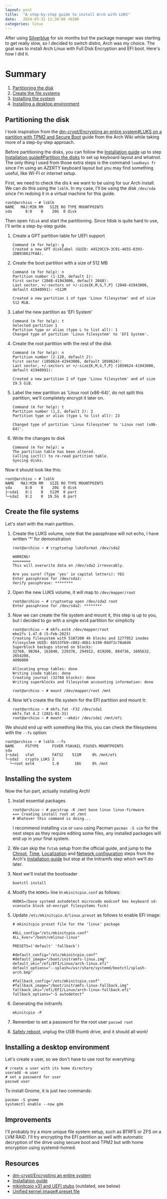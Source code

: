 ```yaml
---
layout: post
title:  "A step-by-step guide to install Arch with LUKS"
date:   2024-03-31 12:30:00 +0200
categories: linux
---
```


After using [Silverblue](https://quozul.dev/linux/2023/12/07/using-an-immuable-desktop) for six months but the package manager was starting to get really slow, so I decided to switch distro, Arch was my choice.
The goal was to install Arch Linux with Full Disk Encryption and EFI boot. Here's how I did it.

# Summary

1. [Partitioning the disk](#partitioning-the-disk)
2. [Create the file systems](#create-the-file-systems)
3. [Installing the system](#installing-the-system)
4. [Installing a desktop environment](#installing-a-desktop-environment)

## Partitioning the disk

I took inspiration from the [dm-crypt/Encrypting an entire system#LUKS on a partition with TPM2 and Secure Boot](https://wiki.archlinux.org/title/Dm-crypt/Encrypting_an_entire_system#LUKS_on_a_partition_with_TPM2_and_Secure_Boot) guide from the Arch Wiki while taking more of a step-by-step approach.

Before partitioning the disks, you can follow the [Installation guide](https://wiki.archlinux.org/title/Installation_guide) up to step [Installation guide#Partition the disks](https://wiki.archlinux.org/title/Installation_guide#Partition_the_disks) to set up keyboard layout and whatnot. The only thing I used from those extra steps is the command `loadkeys fr` since I'm using an AZERTY keyboard layout but you may find something useful, like WI-FI or internet setup.

First, we need to check the dis k we want to be using for our Arch install. We can do this using the `lsblk`. In my case, I'll be using the disk `/dev/sda` since I'm redoing it in a virtual machine for this guide.

```shell
root@archiso ~ # lsblk
NAME   MAJ:MIN RM   SIZE RO TYPE MOUNTPOINTS
sda      8:0    0    20G  0 disk
```

Then open `fdisk` and start the partitioning.
Since fdisk is quite hard to use, I'll write a step-by-step guide.

1. Create a GPT partition table for UEFI support
    ```shell
    Command (m for help): g
    Created a new GPT disklabel (GUID: 44529CC9-3C91-4655-8393-2DB938617FAA).
    ```

2. Create the boot partition with a size of 512 MB
    ```shell
    Command (m for help): n
    Partition number (1-128, default 1):
    First sector (2048-41943006, default 2048):
    Last sector, +/-sectors or +/-size{K,M,G,T,P} (2048-41943006, default 41940991): +512M
    
    Created a new partition 1 of type 'Linux filesystem' and of size 512 MiB.
    ```

3. Label the new partition as 'EFI System'
    ```shell
    Command (m for help): t
    Selected partition 1
    Partition type or alias (type L to list all): 1
    Changed type of partition 'Linux filesystem' to 'EFI System'.
    ```

4. Create the root partition with the rest of the disk
    ```shell
    Command (m for help): n
    Partition number (2-128, default 2):
    First sector (1050624-41943006, default 1050624):
    Last sector, +/-sectors or +/-size{K,M,G,T,P} (1050624-41943006, default 41940991):
    
    Created a new partition 2 of type 'Linux filesystem' and of size 19.5 GiB.
    ```

5. Label the new partition as 'Linux root (x86-64)', do not split this partition, we'll completely encrypt it later on.
    ```shell
    Command (m for help): t
    Partition number (1,2, default 2): 2
    Partition type or alias (type L to list all): 23
    
    Changed type of partition 'Linux filesystem' to 'Linux root (x86-64)'.
    ```

6. Write the changes to disk
    ```shell
    Command (m for help): w
    The partition table has been altered.
    Calling ioctl() to re-read partition table.
    Syncing disks.
    ```

Now it should look like this:

```shell
root@archiso ~ # lsblk
NAME   MAJ:MIN RM   SIZE RO TYPE MOUNTPOINTS
sda      8:0    0    20G  0 disk
├─sda1   8:1    0   512M  0 part
└─sda2   8:2    0  19.5G  0 part
```

## Create the file systems

Let's start with the main partition.

1. Create the LUKS volume, note that the passphrase will not echo, I have written '*' for demonstration
    ```shell
    root@archiso ~ # cryptsetup luksFormat /dev/sda2
    
    WARNING!
    ========
    This will overwrite data on /dev/sda2 irrevocably.
    
    Are you sure? (Type 'yes' in capital letters): YES
    Enter passphrase for /dev/sda2:
    Verify passphrase: ********
    ```

2. Open the new LUKS volume, it will map to `/dev/mapper/root`
    ```shell
    root@archiso ~ # cryptsetup open /dev/sda2 root
    Enter passphrase for /dev/sda2: ********
    ```
   
3. Now we can create the file system and mount it, this step is up to you, but I decided to go with a single ext4 partition for simplicity
    ```shell
    root@archiso ~ # mkfs.ext4 /dev/mapper/root
    mke2fs 1.47.0 (5-Feb-2023)
    Creating filesystem with 5107200 4k blocks and 1277952 inodes
    Filesystem UUID: 6b533fb9-c082-46b1-b198-0ddf2c78a6d4
    Superblock backups stored on blocks:
    32768, 98304, 163840, 229376, 294912, 819200, 884736, 1605632, 2654208,
    4096000
    
    Allocating group tables: done
    Writing inode tables: done
    Creating journal (32768 blocks): done
    Writing superblocks and filesystem accounting information: done
    
    root@archiso ~ # mount /dev/mapper/root /mnt
    ```

4. Now let's create the file system for the EFI partition and mount it:
    ```shell
    root@archiso ~ # mkfs.fat -F32 /dev/sda1
    mkfs.fat 4.2 (2021-01-31)
    root@archiso ~ # mount --mkdir /dev/sda1 /mnt/efi
    ```

We should end up with something like this, you can check the filesystems with the `--fs` option:
```shell
root@archiso ~ # lsblk --fs
NAME     FSTYPE      FSVER FSAVAIL FSUSE% MOUNTPOINTS
sda
├─sda1   vfat        FAT32    511M     0% /mnt/efi
└─sda2   crypto_LUKS 2    
  └─root ext4        1.0       18G     0% /mnt
```

## Installing the system

Now the fun part, actually installing Arch!

1. Install essential packages
    ```shell
    root@archiso ~ # pacstrap -K /mnt base linux linux-firmware
    ==> Creating install root at /mnt
    # Whatever this command is doing...
    ```
   I recommend installing `vim` or `nano` using Pacman `pacman -S vim` for the next steps as they require editing some files, any installed packages will end up in your final system.

2. We can skip the `fstab` setup from the official guide, and jump to the [Chroot](https://wiki.archlinux.org/title/Installation_guide#Chroot), [Time](https://wiki.archlinux.org/title/Installation_guide#Time), [Localization](https://wiki.archlinux.org/title/Installation_guide#Localization) and [Network configuration](https://wiki.archlinux.org/title/Installation_guide#Network_configuration) steps from the Arch's [Installation guide](https://wiki.archlinux.org/title/Installation_guide) but stop at the Initramfs step which we'll do later.

3. Next we'll install the bootloader
    ```shell
    bootctl install
    ```

4. Modify the `HOOKS=` line in `mkinitcpio.conf` as follows:
    ```
    HOOKS=(base systemd autodetect microcode modconf kms keyboard sd-vconsole block sd-encrypt filesystems fsck)
    ```

5. Update `/etc/mkinitcpio.d/linux.preset` as follows to enable EFI image:
    ```shell
    # mkinitcpio preset file for the 'linux' package
    
    #ALL_config="/etc/mkinitcpio.conf"
    ALL_kver="/boot/vmlinuz-linux"
    
    PRESETS=('default' 'fallback')
    
    #default_config="/etc/mkinitcpio.conf"
    #default_image="/boot/initramfs-linux.img"
    default_uki="/efi/EFI/Linux/arch-linux.efi"
    default_options="--splash=/usr/share/systemd/bootctl/splash-arch.bmp"
    
    #fallback_config="/etc/mkinitcpio.conf"
    #fallback_image="/boot/initramfs-linux-fallback.img"
    fallback_uki="/efi/EFI/Linux/arch-linux-fallback.efi"
    fallback_options="-S autodetect"
    ```

6. Generating the initramfs
    ```shell
    mkinitcpio -P
    ```
   
7. Remember to set a password for the root user `passwd root`
8. [Safely reboot](https://wiki.archlinux.org/title/Installation_guide#Reboot), unplug the USB thumb drive, and it should all work!

## Installing a desktop environment

Let's create a user, so we don't have to use root for everything:

```shell
# create a user with its home directory
useradd -m user
# set a password for user
passwd user
```

To install Gnome, it is just two commands:

```shell
pacman -S gnome
systemctl enable --now gdm
```

## Improvements

I'll probably try a more unique file system setup, such as BTRFS or ZFS on a LVM RAID.
I'll try encrypting the EFI partition as well with automatic decryption of the drive using secure boot and TPM2 but with home encryption using systemd-homed.

## Resources

- [dm-crypt/Encrypting an entire system](https://wiki.archlinux.org/title/Dm-crypt/Encrypting_an_entire_system)
- [Installation guide](https://wiki.archlinux.org/title/Installation_guide)
- [mkinitcpio v31 and UEFI stubs](https://linderud.dev/blog/mkinitcpio-v31-and-uefi-stubs/) (outdated, see below)
- [Unified kernel image#.preset file](https://wiki.archlinux.org/title/Unified_kernel_image#.preset_file)